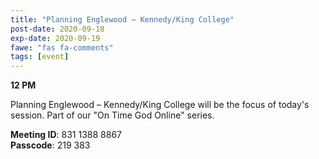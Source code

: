 ```yaml
---
title: "Planning Englewood – Kennedy/King College"
post-date: 2020-09-18
exp-date: 2020-09-19
fawe: "fas fa-comments"
tags: [event]
---
```

**12 PM**

Planning Englewood – Kennedy/King College will be the focus of today's session. Part of our "On Time God Online" series.

<p class="text-danger"><b>Meeting ID</b>: 831 1388 8867
<br>
<b>Passcode</b>: 219 383
</p>